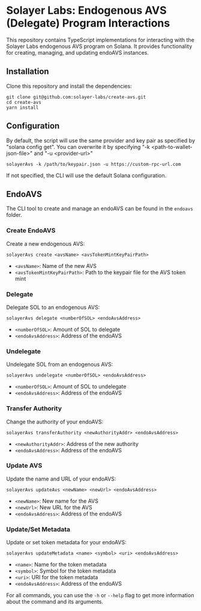# Solayer Labs: Endogenous AVS (Delegate) Program Interactions

This repository contains TypeScript implementations for interacting with the Solayer Labs endogenous AVS program on Solana. It provides functionality for creating, managing, and updating endoAVS instances.

## Installation

Clone this repository and install the dependencies:

```
git clone git@github.com:solayer-labs/create-avs.git
cd create-avs
yarn install
```

## Configuration

By default, the script will use the same provider and key pair as specified by "solana config get". You can overwrite it by specifying "-k \<path-to-wallet-json-file\>" and "-u \<provider-url\>"

```
solayerAvs -k /path/to/keypair.json -u https://custom-rpc-url.com
```
If not specified, the CLI will use the default Solana configuration.


## EndoAVS

The CLI tool to create and manage an endoAVS can be found in the `endoavs` folder.

### Create EndoAVS

Create a new endogenous AVS:

```
solayerAvs create <avsName> <avsTokenMintKeyPairPath>
```
- `<avsName>`: Name of the new AVS
- `<avsTokenMintKeyPairPath>`: Path to the keypair file for the AVS token mint

### Delegate

Delegate SOL to an endogenous AVS:

```
solayerAvs delegate <numberOfSOL> <endoAvsAddress>
```

- `<numberOfSOL>`: Amount of SOL to delegate
- `<endoAvsAddress>`: Address of the endoAVS

### Undelegate

Undelegate SOL from an endogenous AVS:

```
solayerAvs undelegate <numberOfSOL> <endoAvsAddress>
```

- `<numberOfSOL>`: Amount of SOL to undelegate
- `<endoAvsAddress>`: Address of the endoAVS

### Transfer Authority

Change the authority of your endoAVS:

```
solayerAvs transferAuthority <newAuthorityAddr> <endoAvsAddress>
```

- `<newAuthorityAddr>`: Address of the new authority
- `<endoAvsAddress>`: Address of the endoAVS

### Update AVS

Update the name and URL of your endoAVS:

```
solayerAvs updateAvs <newName> <newUrl> <endoAvsAddress>
```

- `<newName>`: New name for the AVS
- `<newUrl>`: New URL for the AVS
- `<endoAvsAddress>`: Address of the endoAVS

### Update/Set Metadata

Update or set token metadata for your endoAVS:

```
solayerAvs updateMetadata <name> <symbol> <uri> <endoAvsAddress>
```

- `<name>`: Name for the token metadata
- `<symbol>`: Symbol for the token metadata
- `<uri>`: URI for the token metadata
- `<endoAvsAddress>`: Address of the endoAVS

For all commands, you can use the `-h` or `--help` flag to get more information about the command and its arguments.
